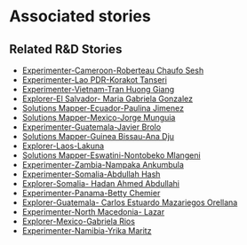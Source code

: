 # Associated stories

<!-- !!DO NOT REMOVE!! start autogenerated hyperlinks -->
## Related R&D Stories
- [Experimenter-Cameroon-Roberteau Chaufo Sesh](/RnD-Archive/stories/?doc=Experimenters_CMR)
- [Experimenter-Lao PDR-Korakot Tanseri](/RnD-Archive/stories/?doc=Experimenters_LAO)
- [Experimenter-Vietnam-Tran Huong Giang](/RnD-Archive/stories/?doc=Experimenters_VNM)
- [Explorer\-El Salvador\- Maria Gabriela Gonzalez](/RnD-Archive/stories/?doc=Explorers_SLV)
- [Solutions Mapper\-Ecuador\-Paulina Jimenez](/RnD-Archive/stories/?doc=SolutionMappers_ECU)
- [Solutions Mapper-Mexico-Jorge Munguia](/RnD-Archive/stories/?doc=SolutionMappers_MEX)
- [Experimenter-Guatemala-Javier Brolo](/RnD-Archive/stories/?doc=Experimenters_GTM)
- [Solutions Mapper-Guinea Bissau-Ana Dju](/RnD-Archive/stories/?doc=SolutionMappers_GNB)
- [Explorer\-Laos\-Lakuna](/RnD-Archive/stories/?doc=Explorers_LAO)
- [Solutions Mapper-Eswatini-Nontobeko Mlangeni](/RnD-Archive/stories/?doc=SolutionMappers_SWZ)
- [Experimenter-Zambia-Nampaka Ankumbula](/RnD-Archive/stories/?doc=Experimenters_ZMB)
- [Experimenter-Somalia-Abdullah Hash](/RnD-Archive/stories/?doc=Experimenters_SOM)
- [Explorer\-Somalia\- Hadan Ahmed Abdullahi](/RnD-Archive/stories/?doc=Explorers_SOM)
- [Experimenter-Panama-Betty Chemier](/RnD-Archive/stories/?doc=Experimenters_PAN)
- [Explorer\-Guatemala\- Carlos Estuardo Mazariegos Orellana](/RnD-Archive/stories/?doc=Explorers_GTM)
- [Experimenter-North Macedonia- Lazar](/RnD-Archive/stories/?doc=Experimenters_MKD)
- [Explorer\-Mexico\-Gabriela Rios](/RnD-Archive/stories/?doc=Explorers_MEX)
- [Experimenter-Namibia-Yrika Maritz](/RnD-Archive/stories/?doc=Experimenters_NAM)
<!-- !!DO NOT REMOVE!! end autogenerated hyperlinks -->